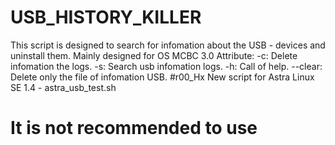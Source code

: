 # USB_HISTORY_KILLER
This script is designed to search for infomation about the USB - devices and uninstall them.
Mainly designed for OS MCBC 3.0
Attribute:
 -c: Delete infomation the logs.
 -s: Search usb infomation logs.
 -h: Call of help.
 --clear: Delete only the file of infomation USB.
 #r00_Hx
	New script for Astra Linux SE 1.4 - astra_usb_test.sh
# 	It is not recommended to use
